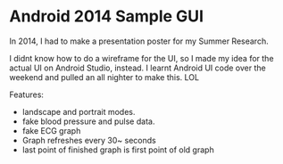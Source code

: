 # Android 2014 Sample GUI
In 2014, I had to make a presentation poster for my Summer Research. 

I didnt know how to do a wireframe for the UI, so I made my idea for the actual UI on Android Studio, instead. 
I learnt Android UI code over the weekend and pulled an all nighter to make this. LOL

Features:
* landscape and portrait modes.
* fake blood pressure and pulse data.
* fake ECG graph
* Graph refreshes every 30~ seconds
* last point of finished graph is first point of old graph
